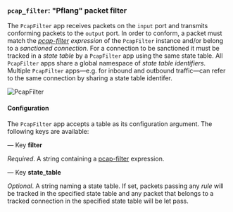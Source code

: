 ### `pcap_filter`: "Pflang" packet filter

The `PcapFilter` app receives packets on the `input` port and transmits
conforming packets to the `output` port. In order to conform, a packet
must match the *[pcap-filter](http://www.tcpdump.org/manpages/pcap-filter.7.html)
expression* of the `PcapFilter` instance and/or belong to a *sanctioned
connection*. For a connection to be sanctioned it must be tracked in a
*state table* by a `PcapFilter` app using the same state table. All
`PcapFilter` apps share a global namespace of *state table identifiers*.
Multiple `PcapFilter` apps—e.g. for inbound and outbound traffic—can
refer to the same connection by sharing a state table identifer.

![PcapFilter](.images/PcapFilter.png)

#### Configuration

The `PcapFilter` app accepts a table as its configuration argument. The
following keys are available:

— Key **filter**

*Required*. A string containing a [pcap-filter](http://www.tcpdump.org/manpages/pcap-filter.7.html)
expression.

— Key **state_table**

*Optional*. A string naming a state table. If set, packets passing any
*rule* will be tracked in the specified state table and any packet that
belongs to a tracked connection in the specified state table will be let
pass.
